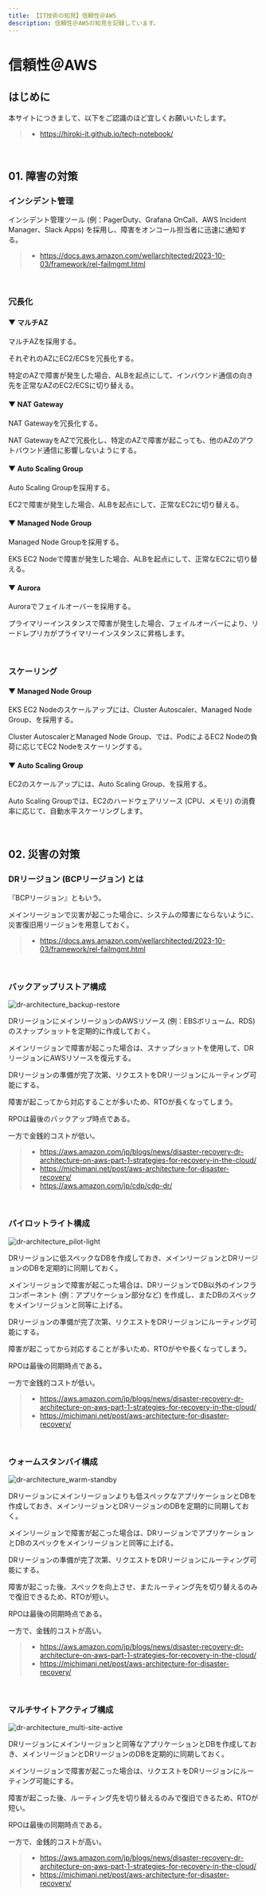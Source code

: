 ```yaml
---
title: 【IT技術の知見】信頼性＠AWS
description: 信頼性＠AWSの知見を記録しています。
---
```


# 信頼性＠AWS

## はじめに

本サイトにつきまして、以下をご認識のほど宜しくお願いいたします。

> - https://hiroki-it.github.io/tech-notebook/

<br>

## 01. 障害の対策

### インシデント管理

インシデント管理ツール (例：PagerDuty、Grafana OnCall、AWS Incident Manager、Slack Apps) を採用し、障害をオンコール担当者に迅速に通知する。

> - https://docs.aws.amazon.com/wellarchitected/2023-10-03/framework/rel-failmgmt.html

<br>

### 冗長化

#### ▼ マルチAZ

マルチAZを採用する。

それぞれのAZにEC2/ECSを冗長化する。

特定のAZで障害が発生した場合、ALBを起点にして、インバウンド通信の向き先を正常なAZのEC2/ECSに切り替える。

#### ▼ NAT Gateway

NAT Gatewayを冗長化する。

NAT GatewayをAZで冗長化し、特定のAZで障害が起こっても、他のAZのアウトバウンド通信に影響しないようにする。

#### ▼ Auto Scaling Group

Auto Scaling Groupを採用する。

EC2で障害が発生した場合、ALBを起点にして、正常なEC2に切り替える。

#### ▼ Managed Node Group

Managed Node Groupを採用する。

EKS EC2 Nodeで障害が発生した場合、ALBを起点にして、正常なEC2に切り替える。

#### ▼ Aurora

Auroraでフェイルオーバーを採用する。

プライマリーインスタンスで障害が発生した場合、フェイルオーバーにより、リードレプリカがプライマリーインスタンスに昇格します。

<br>

### スケーリング

#### ▼ Managed Node Group

EKS EC2 Nodeのスケールアップには、Cluster Autoscaler、Managed Node Group、を採用する。

Cluster AutoscalerとManaged Node Group、では、PodによるEC2 Nodeの負荷に応じてEC2 Nodeをスケーリングする。

#### ▼ Auto Scaling Group

EC2のスケールアップには、Auto Scaling Group、を採用する。

Auto Scaling Groupでは、EC2のハードウェアリソース (CPU、メモリ) の消費率に応じて、自動水平スケーリングします。

<br>

## 02. 災害の対策

### DRリージョン (BCPリージョン) とは

『BCPリージョン』ともいう。

メインリージョンで災害が起こった場合に、システムの障害にならないように、災害復旧用リージョンを用意しておく。

> - https://docs.aws.amazon.com/wellarchitected/2023-10-03/framework/rel-failmgmt.html

<br>

### バックアップリストア構成

![dr-architecture_backup-restore](https://raw.githubusercontent.com/hiroki-it/tech-notebook-images/master/images/dr-architecture_backup-restore.png)

DRリージョンにメインリージョンのAWSリソース (例：EBSボリューム、RDS) のスナップショットを定期的に作成しておく。

メインリージョンで障害が起こった場合は、スナップショットを使用して、DRリージョンにAWSリソースを復元する。

DRリージョンの準備が完了次第、リクエストをDRリージョンにルーティング可能にする。

障害が起こってから対応することが多いため、RTOが長くなってしまう。

RPOは最後のバックアップ時点である。

一方で金銭的コストが低い。

> - https://aws.amazon.com/jp/blogs/news/disaster-recovery-dr-architecture-on-aws-part-1-strategies-for-recovery-in-the-cloud/
> - https://michimani.net/post/aws-architecture-for-disaster-recovery/
> - https://aws.amazon.com/jp/cdp/cdp-dr/

<br>

### パイロットライト構成

![dr-architecture_pilot-light](https://raw.githubusercontent.com/hiroki-it/tech-notebook-images/master/images/dr-architecture_pilot-light.png)

DRリージョンに低スペックなDBを作成しておき、メインリージョンとDRリージョンのDBを定期的に同期しておく。

メインリージョンで障害が起こった場合は、DRリージョンでDB以外のインフラコンポーネント (例：アプリケーション部分など) を作成し、またDBのスペックをメインリージョンと同等に上げる。

DRリージョンの準備が完了次第、リクエストをDRリージョンにルーティング可能にする。

障害が起こってから対応することが多いため、RTOがやや長くなってしまう。

RPOは最後の同期時点である。

一方で金銭的コストが低い。

> - https://aws.amazon.com/jp/blogs/news/disaster-recovery-dr-architecture-on-aws-part-1-strategies-for-recovery-in-the-cloud/
> - https://michimani.net/post/aws-architecture-for-disaster-recovery/

<br>

### ウォームスタンバイ構成

![dr-architecture_warm-standby](https://raw.githubusercontent.com/hiroki-it/tech-notebook-images/master/images/dr-architecture_warm-standby.png)

DRリージョンにメインリージョンよりも低スペックなアプリケーションとDBを作成しておき、メインリージョンとDRリージョンのDBを定期的に同期しておく。

メインリージョンで障害が起こった場合は、DRリージョンでアプリケーションとDBのスペックをメインリージョンと同等に上げる。

DRリージョンの準備が完了次第、リクエストをDRリージョンにルーティング可能にする。

障害が起こった後、スペックを向上させ、またルーティング先を切り替えるのみで復旧できるため、RTOが短い。

RPOは最後の同期時点である。

一方で、金銭的コストが高い。

> - https://aws.amazon.com/jp/blogs/news/disaster-recovery-dr-architecture-on-aws-part-1-strategies-for-recovery-in-the-cloud/
> - https://michimani.net/post/aws-architecture-for-disaster-recovery/

<br>

### マルチサイトアクティブ構成

![dr-architecture_multi-site-active](https://raw.githubusercontent.com/hiroki-it/tech-notebook-images/master/images/dr-architecture_multi-site-active.png)

DRリージョンにメインリージョンと同等なアプリケーションとDBを作成しておき、メインリージョンとDRリージョンのDBを定期的に同期しておく。

メインリージョンで障害が起こった場合は、リクエストをDRリージョンにルーティング可能にする。

障害が起こった後、ルーティング先を切り替えるのみで復旧できるため、RTOが短い。

RPOは最後の同期時点である。

一方で、金銭的コストが高い。

> - https://aws.amazon.com/jp/blogs/news/disaster-recovery-dr-architecture-on-aws-part-1-strategies-for-recovery-in-the-cloud/
> - https://michimani.net/post/aws-architecture-for-disaster-recovery/

<br>
